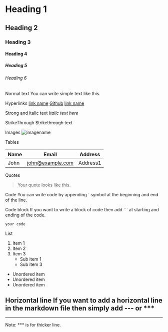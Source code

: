 # Heading 1
## Heading 2
### Heading 3
#### Heading 4
##### Heading 5
###### Heading 6

Normal text
You can write simple text like this.

Hyperlinks
[link name](targetURL)
[Github](https://www.github.com)
[link name](targetURL "Link title")

Strong and italic text
_Italic text here_

StrikeThrough
~~Strikethrough text~~

Images
![imagename](TargetUrl)

Tables

|Name|Email|Address| 
|----|-----|-------|
|John|john@example.com|Address1|

Quotes
>Your quote looks like this.

Code
You can write code by appending ` symbol at the beginning and end of the line.

Code block
If you want to write a block of code then add ``` at starting and ending of the code.

```Language
your code
```
List

1. Item 1
2. Item 2
3. Item 3
   * Sub item 1
   * Sub item 3
* Unordered item
* Unordered item
* Unordered item

Horizontal line
If you want to add a horizontal line in the markdown file then simply add --- or ***
---
***
Note: *** is for thicker line.